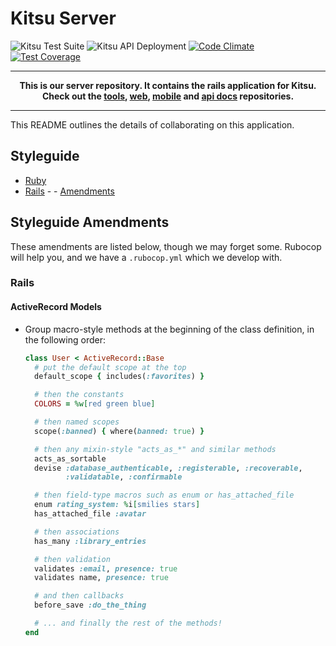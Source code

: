 # Kitsu Server

![Kitsu Test Suite](https://github.com/hummingbird-me/kitsu-server/workflows/Kitsu%20Test%20Suite/badge.svg)
![Kitsu API Deployment](https://github.com/hummingbird-me/kitsu-server/workflows/Kitsu%20API%20Deployment/badge.svg)
[![Code Climate](https://codeclimate.com/github/hummingbird-me/kitsu-server/badges/gpa.svg)](https://codeclimate.com/github/hummingbird-me/kitsu-server) 
[![Test Coverage](https://codeclimate.com/github/hummingbird-me/kitsu-server/badges/coverage.svg)](https://codeclimate.com/github/hummingbird-me/kitsu-server/coverage)

---
**<p align="center">This is our server repository. It contains the rails application for Kitsu.<br />Check out the [tools], [web], [mobile] and [api docs] repositories.</p>**

[tools]:https://github.com/hummingbird-me/kitsu-tools
[web]:https://github.com/hummingbird-me/hummingbird-client
[mobile]:https://github.com/hummingbird-me/kitsu-mobile
[api docs]:https://github.com/hummingbird-me/api-docs

---

This README outlines the details of collaborating on this application.

## Styleguide

* [Ruby](https://github.com/bbatsov/ruby-style-guide)
* [Rails](https://github.com/bbatsov/rails-style-guide) - - [Amendments](https://github.com/hummingbird-me/kitsu-server/blob/the-future/README.md#rails)

## Styleguide Amendments

These amendments are listed below, though we may forget some. Rubocop will help
you, and we have a `.rubocop.yml` which we develop with.

### Rails
#### ActiveRecord Models
 * Group macro-style methods at the beginning of the class definition, in the
   following order:

   ```ruby
   class User < ActiveRecord::Base
     # put the default scope at the top
     default_scope { includes(:favorites) }

     # then the constants
     COLORS = %w[red green blue]

     # then named scopes
     scope(:banned) { where(banned: true) }

     # then any mixin-style "acts_as_*" and similar methods
     acts_as_sortable
     devise :database_authenticable, :registerable, :recoverable,
            :validatable, :confirmable

     # then field-type macros such as enum or has_attached_file
     enum rating_system: %i[smilies stars]
     has_attached_file :avatar

     # then associations
     has_many :library_entries

     # then validation
     validates :email, presence: true
     validates name, presence: true

     # and then callbacks
     before_save :do_the_thing

     # ... and finally the rest of the methods!
   end
   ```
